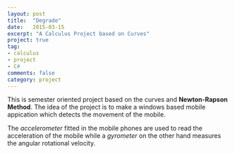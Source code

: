 ```yaml
---
layout: post
title:  "Degrade"
date:   2015-03-15
excerpt: "A Calculus Project based on Curves"
project: true
tag:
- calculus
- project
- C#
comments: false
category: project
---
```


This is semester oriented project based on the curves and **Newton-Rapson Method**. The idea of the project is to make a windows based mobile appication which detects the movement of the mobile.

The *accelerometer* fitted in the mobile phones are used to read the acceleration of the mobile while a *gyrometer* on the other hand measures the angular rotational velocity.
